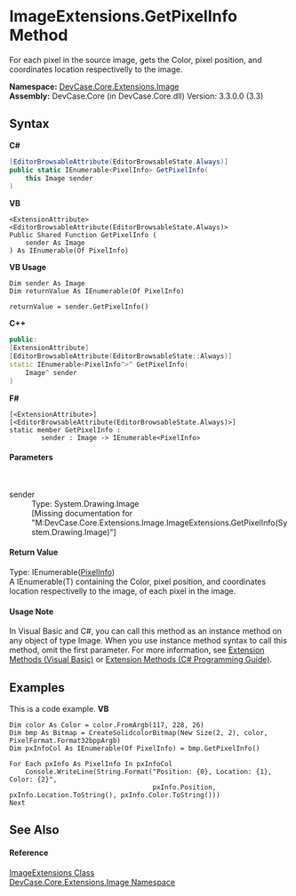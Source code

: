 # ImageExtensions.GetPixelInfo Method 
 

For each pixel in the source image, gets the Color, pixel position, and coordinates location respectivelly to the image.

**Namespace:**&nbsp;<a href="N_DevCase_Core_Extensions_Image">DevCase.Core.Extensions.Image</a><br />**Assembly:**&nbsp;DevCase.Core (in DevCase.Core.dll) Version: 3.3.0.0 (3.3)

## Syntax

**C#**<br />
``` C#
[EditorBrowsableAttribute(EditorBrowsableState.Always)]
public static IEnumerable<PixelInfo> GetPixelInfo(
	this Image sender
)
```

**VB**<br />
``` VB
<ExtensionAttribute>
<EditorBrowsableAttribute(EditorBrowsableState.Always)>
Public Shared Function GetPixelInfo ( 
	sender As Image
) As IEnumerable(Of PixelInfo)
```

**VB Usage**<br />
``` VB Usage
Dim sender As Image
Dim returnValue As IEnumerable(Of PixelInfo)

returnValue = sender.GetPixelInfo()
```

**C++**<br />
``` C++
public:
[ExtensionAttribute]
[EditorBrowsableAttribute(EditorBrowsableState::Always)]
static IEnumerable<PixelInfo^>^ GetPixelInfo(
	Image^ sender
)
```

**F#**<br />
``` F#
[<ExtensionAttribute>]
[<EditorBrowsableAttribute(EditorBrowsableState.Always)>]
static member GetPixelInfo : 
        sender : Image -> IEnumerable<PixelInfo> 

```


#### Parameters
&nbsp;<dl><dt>sender</dt><dd>Type: System.Drawing.Image<br />\[Missing <param name="sender"/> documentation for "M:DevCase.Core.Extensions.Image.ImageExtensions.GetPixelInfo(System.Drawing.Image)"\]</dd></dl>

#### Return Value
Type: IEnumerable(<a href="T_DevCase_Core_Imaging_PixelInfo">PixelInfo</a>)<br />A IEnumerable(T) containing the Color, pixel position, and coordinates location respectivelly to the image, of each pixel in the image.

#### Usage Note
In Visual Basic and C#, you can call this method as an instance method on any object of type Image. When you use instance method syntax to call this method, omit the first parameter. For more information, see <a href="https://docs.microsoft.com/dotnet/visual-basic/programming-guide/language-features/procedures/extension-methods">Extension Methods (Visual Basic)</a> or <a href="https://docs.microsoft.com/dotnet/csharp/programming-guide/classes-and-structs/extension-methods">Extension Methods (C# Programming Guide)</a>.

## Examples
This is a code example. 
**VB**<br />
``` VB
Dim color As Color = color.FromArgb(117, 228, 26)
Dim bmp As Bitmap = CreateSolidcolorBitmap(New Size(2, 2), color, PixelFormat.Format32bppArgb)
Dim pxInfoCol As IEnumerable(Of PixelInfo) = bmp.GetPixelInfo()

For Each pxInfo As PixelInfo In pxInfoCol
    Console.WriteLine(String.Format("Position: {0}, Location: {1}, Color: {2}",
                                    pxInfo.Position, pxInfo.Location.ToString(), pxInfo.Color.ToString()))
Next
```


## See Also


#### Reference
<a href="T_DevCase_Core_Extensions_Image_ImageExtensions">ImageExtensions Class</a><br /><a href="N_DevCase_Core_Extensions_Image">DevCase.Core.Extensions.Image Namespace</a><br />